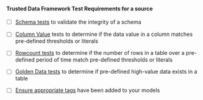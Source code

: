 

#### Trusted Data Framework Test Requirements for a source

* [ ] [Schema tests](https://about.gitlab.com/handbook/business-ops/data-team/platform/dbt-guide/#schema-tests) to validate the integrity of a schema
* [ ] [Column Value](https://about.gitlab.com/handbook/business-ops/data-team/platform/dbt-guide/#column-value-tests) tests to determine if the data value in a column matches pre-defined thresholds or literals
* [ ] [Rowcount tests](https://about.gitlab.com/handbook/business-ops/data-team/platform/dbt-guide/#rowcount-tests) to determine if the number of rows in a table over a pre-defined period of time match pre-defined thresholds or literals
* [ ] [Golden Data tests](https://about.gitlab.com/handbook/business-ops/data-team/platform/dbt-guide/#golden-data-tests) to determine if pre-defined high-value data exists in a table
* [ ] [Ensure appropriate tags](https://docs.getdbt.com/reference/resource-configs/tags/) have been added to your models
 